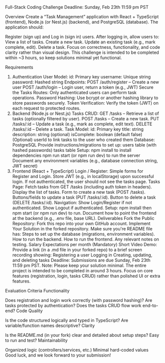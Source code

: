 Full-Stack Coding Challenge
Deadline: Sunday, Feb 23th 11:59 pm PST

Overview
Create a “Task Management” application with React + TypeScript (frontend), Node.js (or Nest.js) (backend), and PostgreSQL (database). The application should:

Register (sign up) and Log in (sign in) users.
After logging in, allow users to:
View a list of tasks.
Create a new task.
Update an existing task (e.g., mark complete, edit).
Delete a task.
Focus on correctness, functionality, and code clarity rather than visual design.
This challenge is intended to be completed within ~3 hours, so keep solutions minimal yet functional.

Requirements
1. Authentication
User Model:
id: Primary key
username: Unique string
password: Hashed string
Endpoints:
POST /auth/register – Create a new user
POST /auth/login – Login user, return a token (e.g., JWT)
Secure the Tasks Routes: Only authenticated users can perform task operations.
Password Hashing: Use bcrypt or another hashing library to store passwords securely.
Token Verification: Verify the token (JWT) on each request to protected routes.
2. Backend (Node.js or Nest.js)
Tasks CRUD:
GET /tasks – Retrieve a list of tasks (optionally filtered by user).
POST /tasks – Create a new task.
PUT /tasks/:id – Update a task (e.g., mark as complete, edit text).
DELETE /tasks/:id – Delete a task.
Task Model:
id: Primary key
title: string
description: string (optional)
isComplete: boolean (default false)
(Optional) userId to link tasks to the user who created them
Database: PostgreSQL
Provide instructions/migrations to set up:
users table (with hashed passwords)
tasks table
Setup:
npm install to install dependencies
npm run start (or npm run dev) to run the server
Document any environment variables (e.g., database connection string, JWT secret)
3. Frontend (React + TypeScript)
Login / Register:
Simple forms for Register and Login.
Store JWT (e.g., in localStorage) upon successful login.
If not authenticated, the user should not see the tasks page.
Tasks Page:
Fetch tasks from GET /tasks (including auth token in headers).
Display the list of tasks.
Form to create a new task (POST /tasks).
Buttons/fields to update a task (PUT /tasks/:id).
Button to delete a task (DELETE /tasks/:id).
Navigation:
Show Login/Register if not authenticated.
Show Logout if authenticated.
Setup:
npm install then npm start (or npm run dev) to run.
Document how to point the frontend at the backend (e.g., .env file, base URL).
Deliverables
Fork the Public Repository: Fork this repo into your own GitHub account.
Implement Your Solution in the forked repository. Make sure you're README file has:
Steps to set up the database (migrations, environment variables).
How to run the backend.
How to run the frontend.
Any relevant notes on testing.
Salary Expectations per month (Mandatory)
Short Video Demo: Provide a link (in a .md file in your forked repo) to a brief screen recording showing:
Registering a user
Logging in
Creating, updating, and deleting tasks
Deadline: Submissions are due Sunday, Feb 23th 11:59 pm PST.
Note: Please keep your solution minimal. The entire project is intended to be completed in around 3 hours. Focus on core features (registration, login, tasks CRUD) rather than polished UI or extra features.

Evaluation Criteria
Functionality

Does registration and login work correctly (with password hashing)?
Are tasks protected by authentication?
Does the tasks CRUD flow work end-to-end?
Code Quality

Is the code structured logically and typed in TypeScript?
Are variable/function names descriptive?
Clarity

Is the README.md (in your fork) clear and detailed about setup steps?
Easy to run and test?
Maintainability

Organized logic (controllers/services, etc.)
Minimal hard-coded values
Good luck, and we look forward to your submission!